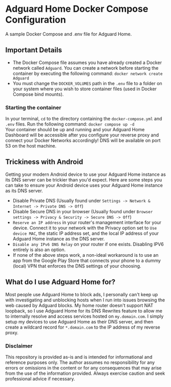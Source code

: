 # Adguard Home Docker Compose Configuration  

A sample Docker Compose and .env file for Adguard Home.  

## Important Details  

* The Docker Compose file assumes you have already created a Docker network called ```Adguard```. You can create a network before starting the container by executing the following command: ```docker network create Adguard```  
* You must change the ```DOCKER_VOLUMES``` path in the ```.env``` file to a folder on your system where you wish to store container files (used in Docker Compose bind mounts).  

### Starting the container  

In your terminal, ```cd``` to the directory containing the ```docker-compose.yml``` and ```.env``` files. Run the following command: ```docker compose up -d```  
Your container should be up and running and your Adguard Home Dashboard will be accessible after you configure your reverse proxy and connect your Docker Networks accordingly! DNS will be available on port 53 on the host machine.  

## Trickiness with Android  

Getting your modern Android device to use your Adguard Home instance as its DNS server can be trickier than you'd expect. Here are some steps you can take to ensure your Android device uses your Adguard Home instance as its DNS server.  

* Disable Private DNS (Usually found under ```Settings -> Network & Internet -> Private DNS -> Off```)  
* Disable Secure DNS in your browser (Usually found under ```Browser settings -> Privacy & Security -> Secure DNS -> Off```)  
* ```Reserve an IP address``` in your router's management interface for your device. Connect it to your network with the Privacy option set to ```Use device MAC```, the static IP address set, and the local IP address of your Adguard Home instance as the DNS server.  
* ```Disable any IPv6 DNS Relay``` on your router if one exists. Disabling IPV6 entirely is also an option.  
* If none of the above steps work, a non-ideal workaround is to use an app from the Google Play Store that connects your phone to a dummy (local) VPN that enforces the DNS settings of your choosing.  

## What do I use Adguard Home for?  

Most people use Adguard Home to block ads, I personally can't keep up with investigating and unblocking hosts when I run into issues browsing the web caused by Adguard blocks. My home router doesn't support NAT loopback, so I use Adguard Home for its DNS Rewrites feature to allow me to internally resolve and access services hosted on ```my.domain.com```. I simply setup my devices to use Adguard Home as their DNS server, and then create a wildcard record for ```*.domain.com``` to the IP address of my reverse proxy.  

### Disclaimer  

This repository is provided as-is and is intended for informational and reference purposes only. The author assumes no responsibility for any errors or omissions in the content or for any consequences that may arise from the use of the information provided. Always exercise caution and seek professional advice if necessary.  
